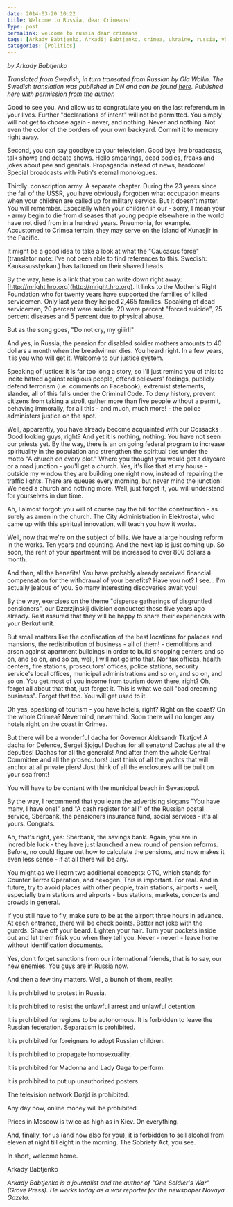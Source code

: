 ```yaml
---
date: 2014-03-20 10:22
title: Welcome to Russia, dear Crimeans!
Type: post
permalink: welcome to russia dear crimeans
tags: [Arkady Babtjenko, Arkadij Babtjenko, crimea, ukraine, russia, välkommen till ryssland, kulturdebatt]
categories: [Politics]
---
```


*by Arkady Babtjenko*

*Translated from Swedish, in turn transated from Russian by Ola Wallin. The Swedish translation was published in DN and can be found [here](http://www.dn.se/kultur-noje/kulturdebatt/valkomna-till-ryssland-kara-krimbor/). Published here with permission from the author.*

Good to see you. And allow us to congratulate you on the last referendum in your lives. Further "declarations of intent" will not be permitted. You simply will not get to choose again - never, and nothing. Never and nothing. Not even the color of the borders of your own backyard. Commit it to memory right away.

Second, you can say goodbye to your television. Good bye live broadcasts, talk shows and debate shows. Hello smearings, dead bodies, freaks and jokes about pee and genitals. Propaganda instead of news, hardcore! Special broadcasts with Putin's eternal monologues.

Thirdly: conscription army. A separate chapter. During the 23 years since the fall of the USSR, you have obviously forgotten what occupation means when your children are called up for military service. But it doesn't matter. You will remember. Especially when your children in our - sorry, I mean your - army begin to die from diseases that young people elsewhere in the world have not died from in a hundred years. Pneumonia, for example. Accustomed to Crimea terrain, they may serve on the island of Kunasjir in the Pacific. 

It might be a good idea to take a look at what the "Caucasus force" (translator note: I've not been able to find references to this. Swedish: Kaukasusstyrkan.) has tattooed on their shaved heads.

By the way, here is a link that you can write down right away: [http://mright.hro.org](http://mright.hro.org). It links to the Mother's Right Foundation who for twenty years have supported the families of killed servicemen. Only last year they helped 2,465 families. Speaking of dead servicemen, 20 percent were suicide, 20 were percent "forced suicide", 25 percent diseases and 5 percent due to physical abuse. 

But as the song goes, "Do not cry, my giiirl!"

And yes, in Russia, the pension for disabled soldier mothers amounts to 40 dollars a month when the breadwinner dies. You heard right. In a few years, it is you who will get it. Welcome to our justice system.

Speaking of justice: it is far too long a story, so I'll just remind you of this: to incite hatred against religious people, offend believers' feelings, publicly defend terrorism (i.e. comments on Facebook), extremist statements, slander, all of this falls under the Criminal Code. To deny history, prevent citizens from taking a stroll, gather more than five people without a permit, behaving immorally, for all this - and much, much more! - the police administers justice on the spot.

Well, apparently, you have already become acquainted with our Cossacks . Good looking guys, right? And yet it is nothing, nothing. You have not seen our priests yet. By the way, there is an on going federal program to increase spirituality in the population and strengthen the spiritual ties under the motto "A church on every plot." Where you thought you would get a daycare or a road junction - you'll get a church. Yes, it's like that at my house - outside my window they are building one right now, instead of repairing the traffic lights. There are queues every morning, but never mind the junction! We need a church and nothing more. Well, just forget it, you will understand for yourselves in due time.

Ah, I almost forgot: you will of course pay the bill for the construction - as surely as amen in the church. The City Administration in Elektrostal, who came up with this spiritual innovation, will teach you how it works.

Well, now that we're on the subject of bills. We have a large housing reform in the works. Ten years and counting. And the next lap is just coming up. So soon, the rent of your apartment will be increased to over 800 dollars a month.

And then, all the benefits! You have probably already received financial compensation for the withdrawal of your benefits? Have you not? I see... I'm actually jealous of you. So many interesting discoveries await you!

By the way, exercises on the theme "disperse gatherings of disgruntled pensioners", our Dzerzjinskij division conducted those five years ago already. Rest assured that they will be happy to share their experiences with your Berkut unit.

But small matters like the confiscation of the best locations for palaces and mansions, the redistribution of business - all of them! - demolitions and arson against apartment buildings in order to build shopping centers and so on, and so on, and so on, well, I will not go into that. Nor tax offices, health centers, fire stations, prosecutors' offices, police stations, security service's local offices, municipal administrations and so on, and so on, and so on. You get most of you income from tourism down there, right? Oh, forget all about that that, just forget it. This is what we call "bad dreaming business". Forget that too. You will get used to it.

Oh yes, speaking of tourism - you have hotels, right? Right on the coast? On the whole Crimea? Nevermind, nevermind. Soon there will no longer any hotels right on the coast in Crimea.

But there will be a wonderful dacha for Governor Aleksandr Tkatjov! A dacha for Defence, Sergei Sjojgu! Dachas for all senators! Dachas ate all the deputies! Dachas for all the generals! And after them the whole Central Committee and all the prosecutors! Just think of all the yachts that will anchor at all private piers! Just think of all the enclosures will be built on your sea front!

You will have to be content with the municipal beach in Sevastopol.

By the way, I recommend that you learn the advertising slogans "You have many, I have one!" and "A cash register for all!" of the Russian postal service, Sberbank, the pensioners insurance fund, social services - it's all yours. Congrats.

Ah, that's right, yes: Sberbank, the savings bank. Again, you are in incredible luck - they have just launched a new round of pension reforms. Before, no could figure out how to calculate the pensions, and now makes it even less sense - if at all there will be any.

You might as well learn two additional concepts: CTO, which stands for Counter Terror Operation, and hexogen. This is important. For real. And in future, try to avoid places with other people, train stations, airports - well, especially train stations and airports - bus stations, markets, concerts and crowds in general.

If you still have to fly, make sure to be at the airport three hours in advance. At each entrance, there will be check points. Better not joke with the guards. Shave off your beard. Lighten your hair. Turn your pockets inside out and let them frisk you when they tell you. Never - never! - leave home without identification documents.

Yes, don't forget sanctions from our international friends, that is to say, our new enemies. You guys are in Russia now.

And then a few tiny matters. Well, a bunch of them, really:

It is prohibited to protest in Russia.

It is prohibited to resist the unlawful arrest and unlawful detention.

It is prohibited for regions to be autonomous. It is forbidden to leave the Russian federation. Separatism is prohibited.

It is prohibited for foreigners to adopt Russian children.

It is prohibited to propagate homosexuality.

It is prohibited for Madonna and Lady Gaga to perform.

It is prohibited to put up unauthorized posters.

The television network Dozjd is prohibited.

Any day now, online money will be prohibited.

Prices in Moscow is twice as high as in Kiev. On everything.

And, finally, for us (and now also for you), it is forbidden to sell alcohol from eleven at night till eight in the morning. The Sobriety Act, you see.

In short, welcome home.

Arkady Babtjenko

*Arkady Babtjenko is a journalist and the author of "One Soldier's War" (Grove Press). He works today as a war reporter for the newspaper Novaya Gazeta.*

